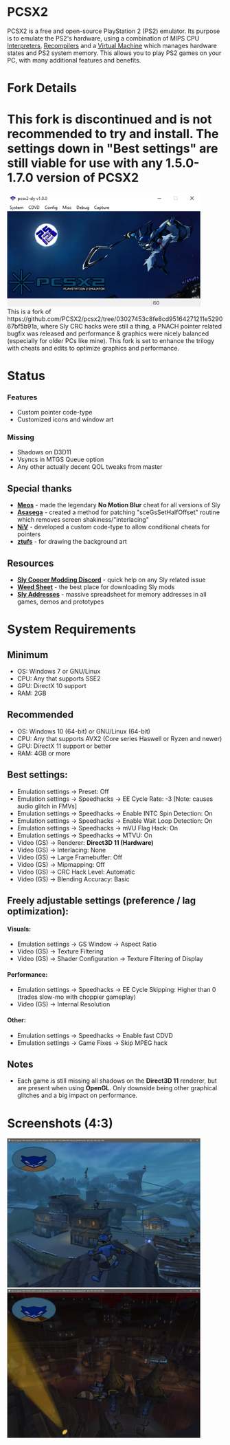 # PCSX2
PCSX2 is a free and open-source PlayStation 2 (PS2) emulator. Its purpose is to emulate the PS2's hardware, using a combination of MIPS CPU [Interpreters](https://en.wikipedia.org/wiki/Interpreter_\(computing\)), [Recompilers](https://en.wikipedia.org/wiki/Dynamic_recompilation) and a [Virtual Machine](https://en.wikipedia.org/wiki/Virtual_machine) which manages hardware states and PS2 system memory. This allows you to play PS2 games on your PC, with many additional features and benefits.

# Fork Details
# This fork is discontinued and is not recommended to try and install. The settings down in "Best settings" are still viable for use with any 1.5.0-1.7.0 version of PCSX2
<div align="left">
    <img src="/readmemd/emu_art.png" width="450px"</img> 
</div>
This is a fork of https://github.com/PCSX2/pcsx2/tree/03027453c8fe8cd95164271211e529067bf5b91a, where Sly CRC hacks were still a thing, a PNACH pointer related bugfix was released and performance & graphics were nicely balanced (especially for older PCs like mine). This fork is set to enhance the trilogy with cheats and edits to optimize graphics and performance.

# Status
### Features
- Custom pointer code-type
- Customized icons and window art
### Missing
- Shadows on D3D11
- Vsyncs in MTGS Queue option
- Any other actually decent QOL tweaks from master

## Special thanks
- [**Meos**](https://www.youtube.com/channel/UCBjGlnrNZmHVLnqePH6A8vQ) - made the legendary **No Motion Blur** cheat for all versions of Sly
- [**Asasega**](https://forums.pcsx2.net/User-asasega) - created a method for patching "sceGsSetHalfOffset" routine which removes screen shakiness/"interlacing"
- [**NiV**](https://github.com/NiV-L-A) - developed a custom code-type to allow conditional cheats for pointers
- [**ztufs**](https://www.reddit.com/u/ztufs) - for drawing the background art

## Resources
- [**Sly Cooper Modding Discord**](https://discord.gg/2GSXcEzPJA) - quick help on any Sly related issue
- [**Weed Sheet**](https://docs.google.com/spreadsheets/d/12eUPni-GbMofoGcAvGEoB3BGuzlzkY7DaH_3v3yMG78/edit?usp=sharing) - the best place for downloading Sly mods
- [**Sly Addresses**](https://docs.google.com/spreadsheets/u/0/d/1ISxw587iICRDdaLJfLaTvJUaYkjGBReH4NY-yKN-Ip0) - massive spreadsheet for memory addresses in all games, demos and prototypes
# System Requirements
## Minimum
* OS: Windows 7 or GNU/Linux
* CPU: Any that supports SSE2
* GPU: DirectX 10 support
* RAM: 2GB

## Recommended
* OS: Windows 10 (64-bit) or GNU/Linux (64-bit)
* CPU: Any that supports AVX2 (Core series Haswell or Ryzen and newer)
* GPU: DirectX 11 support or better
* RAM: 4GB or more

## Best settings:
- Emulation settings -> Preset: Off
- Emulation settings -> Speedhacks -> EE Cycle Rate: -3 [Note: causes audio glitch in FMVs]
- Emulation settings -> Speedhacks -> Enable INTC Spin Detection: On
- Emulation settings -> Speedhacks -> Enable Wait Loop Detection: On
- Emulation settings -> Speedhacks -> mVU Flag Hack: On
- Emulation settings -> Speedhacks -> MTVU: On
- Video (GS) -> Renderer: **Direct3D 11 (Hardware)**
- Video (GS) -> Interlacing: None
- Video (GS) -> Large Framebuffer: Off
- Video (GS) -> Mipmapping: Off
- Video (GS) -> CRC Hack Level: Automatic
- Video (GS) -> Blending Accuracy: Basic
## Freely adjustable settings (preference / lag optimization):
#### Visuals:
- Emulation settings -> GS Window -> Aspect Ratio
- Video (GS) -> Texture Filtering
- Video (GS) -> Shader Configuration -> Texture Filtering of Display
#### Performance:
- Emulation settings -> Speedhacks -> EE Cycle Skipping: Higher than 0 (trades slow-mo with choppier gameplay)
- Video (GS) -> Internal Resolution
#### Other:
- Emulation settings -> Speedhacks -> Enable fast CDVD
- Emulation settings -> Game Fixes -> Skip MPEG hack

## Notes
- Each game is still missing all shadows on the **Direct3D 11** renderer, but are present when using **OpenGL**. Only downside being other graphical glitches and a big impact on performance.

# Screenshots (4:3)
<div align="left">
    <img src="/readmemd/pcsx2-sly.png" width="450px"</img> 
    <img src="/readmemd/pcsx2-sly2.png" width="450px"</img> 
</div>
